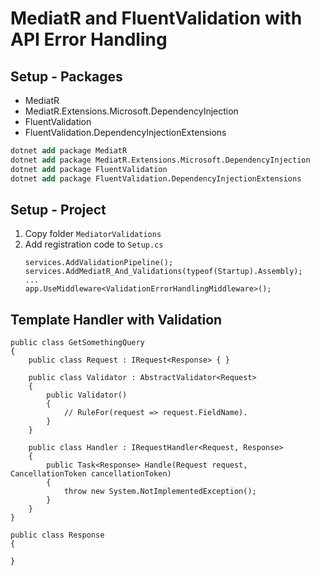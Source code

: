 ﻿# MediatR and FluentValidation with API Error Handling

## Setup - Packages

- MediatR
- MediatR.Extensions.Microsoft.DependencyInjection
- FluentValidation
- FluentValidation.DependencyInjectionExtensions

```ps
dotnet add package MediatR
dotnet add package MediatR.Extensions.Microsoft.DependencyInjection
dotnet add package FluentValidation
dotnet add package FluentValidation.DependencyInjectionExtensions
```

## Setup - Project

1. Copy folder `MediatorValidations`
2. Add registration code to `Setup.cs`
   ```
   services.AddValidationPipeline();
   services.AddMediatR_And_Validations(typeof(Startup).Assembly);
   ...
   app.UseMiddleware<ValidationErrorHandlingMiddleware>();
   ```
   
## Template Handler with Validation

```
public class GetSomethingQuery
{
    public class Request : IRequest<Response> { }
    
    public class Validator : AbstractValidator<Request>
    {
        public Validator() 
        {
            // RuleFor(request => request.FieldName).
        }
    }

    public class Handler : IRequestHandler<Request, Response>
    {
        public Task<Response> Handle(Request request, CancellationToken cancellationToken)
        {
            throw new System.NotImplementedException();
        }
    }
}

public class Response 
{

}
```
